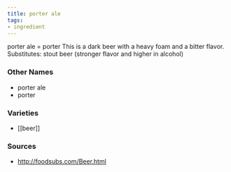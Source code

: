 ```yaml
---
title: porter ale
tags:
- ingredient
---
```

porter ale = porter This is a dark beer with a heavy foam and a bitter flavor. Substitutes: stout beer (stronger flavor and higher in alcohol)

### Other Names

* porter ale
* porter

### Varieties

* [[beer]]

### Sources
* http://foodsubs.com/Beer.html
